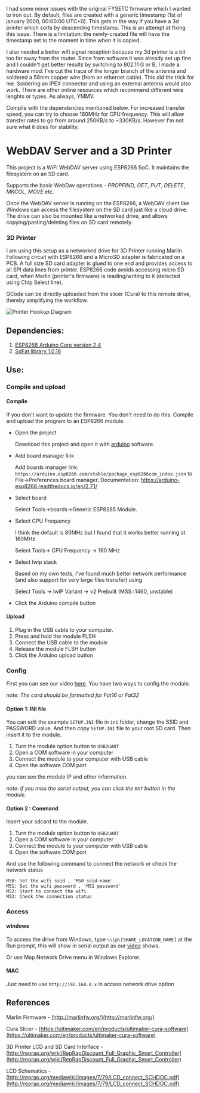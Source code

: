 I had some minor issues with the original FYSETC firmware which I wanted to iron out.
By default, files are created with a generic timestamp (1st of january 2000, 00:00:00 UTC+0). This gets in the way if you have a 3d printer which sorts by descending timestamp.
This is an attempt at fixing this issue.
There is a limitation: the newly-created file will have the timestamp set to the moment in time when it is copied.

I also needed a better wifi signal reception because my 3d printer is a bit too far away from the router. Since from software it was already set up fine and I couldn't get better results by switching to 802.11 G or B, I made a hardware mod:
I've cut the trace of the longer branch of the antenna and soldered a 58mm copper wire (from an ethernet cable).
This did the trick for me. Soldering an IPEX connector and using an external antenna would also work.
There are other online resources which recommend different wire lenghts or types. As always, YMMV.


Compile with the dependencies mentioned below. For increased transfer speed, you can try to choose 160MHz for CPU frequency. This will allow transfer rates to go from around 250KB/s to ~330KB/s. However I'm not sure what it does for stability.


# WebDAV Server and a 3D Printer
This project is a WiFi WebDAV server using ESP8266 SoC. It maintains the filesystem on an SD card.

Supports the basic WebDav operations - *PROPFIND*, *GET*, *PUT*, *DELETE*, *MKCOL*, *MOVE* etc.

Once the WebDAV server is running on the ESP8266, a WebDAV client like Windows can access the filesystem on the SD card just like a cloud drive. The drive can also be mounted like a networked drive, and allows copying/pasting/deleting files on SD card remotely.

### 3D Printer

I am using this setup as a networked drive for 3D Printer running Marlin. Following circuit with ESP8266 and a MicroSD adapter is fabricated on a PCB. A full size SD card adapter is glued to one end and provides access to all SPI data lines from printer. ESP8266 code avoids accessing micro SD card, when Marlin (printer's firmware) is reading/writing to it (detected using Chip Select line).

GCode can be directly uploaded from the slicer (Cura) to this remote drive, thereby simplifying the workflow. 


![Printer Hookup Diagram](PrinterHookup2.jpg)

## Dependencies:
1. [ESP8266 Arduino Core version 2.4](https://github.com/esp8266/Arduino)
2. [SdFat library 1.0.16](https://github.com/greiman/SdFat)


## Use:
### Compile and upload

#### Compile

If you don't want to update the firmware. You don't need to do this. Compile and upload the program to an ESP8266 module. 

- Open the project

  Download this project and open it with [arduino](https://www.arduino.cc/) software.

- Add board manager link

  Add boards manager link: `https://arduino.esp8266.com/stable/package_esp8266com_index.json` to File->Preferences board manager, Documentation: https://arduino-esp8266.readthedocs.io/en/2.7.1/ 

- Select board

  Select Tools->boards->Generic ESP8285 Module.

- Select CPU Frequency

  I think the default is 80MHz but I found that it works better running at 160MHz

  Select Tools-> CPU Frequency -> 160 MHz

- Select lwip stack

  Based on my own tests, I've found much better network performance (and also support for very large files transfer) using 

  Select Tools -> lwIP Variant -> v2 Prebuilt (MSS=1460, unstable)

- Click the Arduino compile button

#### Upload

1. Plug in the USB cable to your computer.
2. Press and hold the module FLSH 
3. Connect the USB cable to the module
4. Release the module FLSH button
5. Click the Arduino upload button

### Config

First you can see our video [here](https://www.youtube.com/watch?v=YAFAK-jPcOs). You have two ways to config the module.

*note: The card should be formatted for Fat16 or Fat32*

#### Option 1: INI file

You can edit the example ```SETUP.INI``` file in ```ini``` folder, change the SSID and PASSWORD value. And then copy ```SETUP.INI``` file to your root SD card. Then insert it to the module. 

1. Turn the module option button to ```USB2UART``` 
2. Open a COM software in your computer
3. Connect the module to your computer with USB cable
4. Open the software COM port

you can see the module IP and other information.

*note: if you miss the serial output, you can click the ```RST``` button in the module.*

#### Option 2 : Command

Insert your sdcard to the module.

1. Turn the module option button to ```USB2UART``` 
2. Open a COM software in your computer
3. Connect the module to your computer with USB cable
4. Open the software COM port

And use the following command to connect the network or check the network status

    M50: Set the wifi ssid , 'M50 ssid-name'
    M51: Set the wifi password , 'M51 password'
    M52: Start to connect the wifi
    M53: Check the connection status
### Access

#### windows

To access the drive from Windows, type ```\\ip\[SHARE_LOCATION_NAME]``` at the Run prompt, this will show in serial output as our [video](https://www.youtube.com/watch?v=YAFAK-jPcOs) shows.

Or use Map Network Drive menu in Windows Explorer.

#### MAC

Just need to use  ```http://192.168.0.x``` in access network drive option

## References
Marlin Firmware - [http://marlinfw.org/](http://marlinfw.org/)   

Cura Slicer - [https://ultimaker.com/en/products/ultimaker-cura-software](https://ultimaker.com/en/products/ultimaker-cura-software)   

3D Printer LCD and SD Card Interface - [http://reprap.org/wiki/RepRapDiscount_Full_Graphic_Smart_Controller](http://reprap.org/wiki/RepRapDiscount_Full_Graphic_Smart_Controller)   

LCD Schematics - [http://reprap.org/mediawiki/images/7/79/LCD_connect_SCHDOC.pdf](http://reprap.org/mediawiki/images/7/79/LCD_connect_SCHDOC.pdf)   



